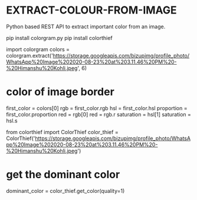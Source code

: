 # EXTRACT-COLOUR-FROM-IMAGE
Python based REST API to extract important color from an image.

pip install colorgram.py
pip install colorthief

import colorgram
colors = colorgram.extract('https://storage.googleapis.com/bizupimg/profile_photo/WhatsApp%20Image%202020-08-23%20at%203.11.46%20PM%20-%20Himanshu%20Kohli.jpeg', 6)

# color of image border

first_color = colors[0]
rgb = first_color.rgb 
hsl = first_color.hsl 
proportion  = first_color.proportion
red = rgb[0]
red = rgb.r
saturation = hsl[1]
saturation = hsl.s


from colorthief import ColorThief
color_thief = ColorThief('https://storage.googleapis.com/bizupimg/profile_photo/WhatsApp%20Image%202020-08-23%20at%203.11.46%20PM%20-%20Himanshu%20Kohli.jpeg')
# get the dominant color
dominant_color = color_thief.get_color(quality=1)

